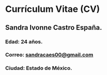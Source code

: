# Currículum Vitae (CV)
## Sandra Ivonne Castro España.
### Edad: 24 años. 
### Correo: sandracaes00@gmail.com 
### Ciudad: Estado de México. 
